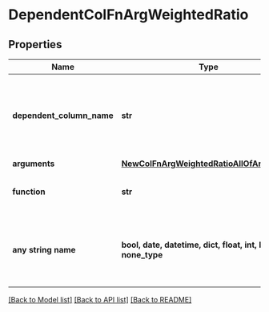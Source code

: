# DependentColFnArgWeightedRatio


## Properties
Name | Type | Description | Notes
------------ | ------------- | ------------- | -------------
**dependent_column_name** | **str** | Name of the dependent column as it was known in the training dataset. | 
**arguments** | [**NewColFnArgWeightedRatioAllOfArguments**](NewColFnArgWeightedRatioAllOfArguments.md) |  | 
**function** | **str** |  | defaults to "weighted ratio"
**any string name** | **bool, date, datetime, dict, float, int, list, str, none_type** | any string name can be used but the value must be the correct type | [optional]

[[Back to Model list]](../README.md#documentation-for-models) [[Back to API list]](../README.md#documentation-for-api-endpoints) [[Back to README]](../README.md)


